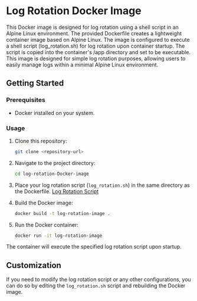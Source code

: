 # Log Rotation Docker Image

This Docker image is designed for log rotation using a shell script in an Alpine Linux environment.
The provided Dockerfile creates a lightweight container image based on Alpine Linux. 
The image is configured to execute a shell script (log_rotation.sh) for log rotation upon container startup. 
The script is copied into the container's /app directory and set to be executable. 
This image is designed for simple log rotation purposes, allowing users to easily manage logs within a minimal Alpine Linux environment.

## Getting Started

### Prerequisites

- Docker installed on your system.

### Usage

1. Clone this repository:

    ```bash
    git clone <repository-url>
    ```

2. Navigate to the project directory:

    ```bash
    cd log-rotation-Docker-image
    ```

3. Place your log rotation script (`log_rotation.sh`) in the same directory as the Dockerfile.
   [Log Rotation Script](https://github.com/NashTech-Labs/Log-rotation-shell-script/blob/main/log-rotation.sh)

4. Build the Docker image:

    ```bash
    docker build -t log-rotation-image .
    ```

5. Run the Docker container:

    ```bash
    docker run -it log-rotation-image
    ```

The container will execute the specified log rotation script upon startup.

## Customization

If you need to modify the log rotation script or any other configurations, you can do so by editing the `log_rotation.sh` script and rebuilding the Docker image.

